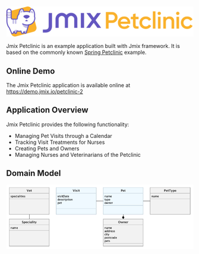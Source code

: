 ![](src/main/resources/META-INF/resources/images/petclinic_logo_with_slogan.svg)

Jmix Petclinic is an example application built with Jmix framework. It is based on the commonly known [Spring Petclinic](https://github.com/spring-projects/spring-petclinic) example.

## Online Demo

The Jmix Petclinic application is available online at https://demo.jmix.io/petclinic-2

## Application Overview

Jmix Petclinic provides the following functionality:

- Managing Pet Visits through a Calendar
- Tracking Visit Treatments for Nurses
- Creating Pets and Owners
- Managing Nurses and Veterinarians of the Petclinic

## Domain Model

![](etc/domain-model.png)